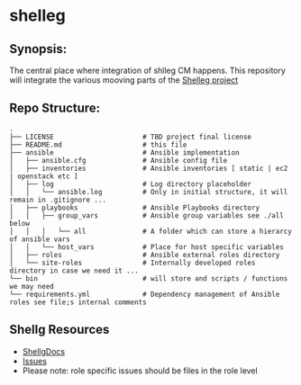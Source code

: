 shelleg
=======

Synopsis:
--------
The central place where integration of shlleg CM happens.
This repository will integrate the various mooving parts of the [Shelleg project](http://shelleg.github.io/shellegDoc/Intro.html)

Repo Structure:
--------------

``` shell
.
├── LICENSE                      # TBD project final license
├── README.md                    # this file
├── ansible                      # Ansible implementation
│   ├── ansible.cfg              # Ansible config file
│   ├── inventories              # Ansible inventories [ static | ec2 | openstack etc ]
│   ├── log                      # Log directory placeholder
│   │   └── ansible.log          # Only in initial structure, it will remain in .gitignore ...
│   ├── playbooks                # Ansible Playbooks directory
│   │   ├── group_vars           # Ansible group variables see ./all below
│   │   │   └── all              # A folder which can store a hierarcy of ansible vars
│   │   └── host_vars            # Place for host specific variables
│   ├── roles                    # Ansible external roles directory
│   └── site-roles               # Internally developed roles directory in case we need it ...
└── bin                          # will store and scripts / functions we may need 
└── requirements.yml             # Dependency management of Ansible roles see file;s internal comments
```

Shellg Resources
----------------

* [ShellgDocs](http://shelleg.github.io/shellegDoc/)
* [Issues](https://github.com/shelleg/shelleg/issues)
* Please note: role specific issues should be files in the role level
